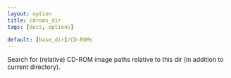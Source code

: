 ```yaml
---
layout: option
title: cdroms_dir
tags: [docs, options]

default: [base_dir]/CD-ROMs
---
```


Search for (relative) CD-ROM image paths relative to this dir (in addition
to current directory).

